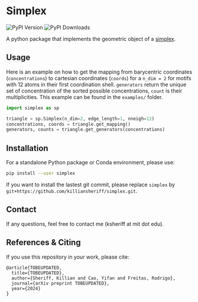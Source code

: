 # Simplex 
![PyPI Version](https://img.shields.io/pypi/v/simplex.svg) ![PyPI Downloads](https://static.pepy.tech/badge/simplex)

A python package that implements the geometric object of a [simplex](https://en.wikipedia.org/wiki/Simplex).

## Usage 
Here is an example on how to get the mapping from barycentric coordinates (``concentrations``) to cartesian coordinates (``coords``) for a ``n_dim = 2`` for motifs with 12 atoms in their first coordination shell. ``generators`` return the unique set of concentration of the sorted possible concentrations, ``count`` is their multiplicities. This example can be found in the ``examples/`` folder. 

```python
import simplex as sp 

triangle = sp.Simplex(n_dim=2, edge_length=1, nneigh=12)
concentrations, coords = triangle.get_mapping()
generators, counts = triangle.get_generators(concentrations)
```

## Installation
For a standalone Python package or Conda environment, please use:
```bash
pip install --user simplex
```

If you want to install the lastest git commit, please replace ``simplex`` by ``git+https://github.com/killiansheriff/simplex.git``.

## Contact
If any questions, feel free to contact me (ksheriff at mit dot edu).

## References & Citing 
If you use this repository in your work, please cite:

```
@article{TOBEUPDATED,
  title={TOBEUPDATED},
  author={Sheriff, Killian and Cao, Yifan and Freitas, Rodrigo},
  journal={arXiv preprint TOBEUPDATED},
  year={2024}
}
```
